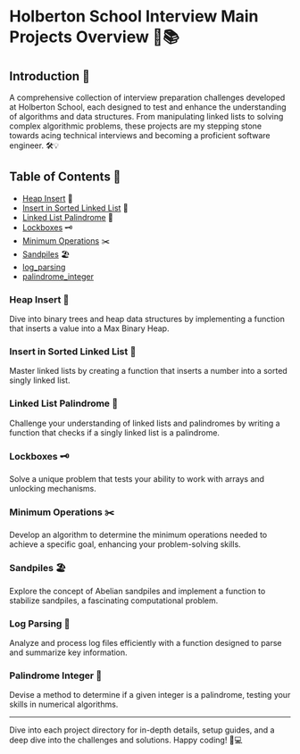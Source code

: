 # Holberton School Interview Main Projects Overview 🚀📚

## Introduction 🌟

A comprehensive collection of interview preparation challenges developed at Holberton School, each designed to test and enhance the understanding of algorithms and data structures.
From manipulating linked lists to solving complex algorithmic problems, these projects are my stepping stone towards acing technical interviews and becoming a proficient software engineer. 🛠️💡

## Table of Contents 📖

- [Heap Insert](#heap-insert) 🌲
- [Insert in Sorted Linked List](#insert-in-sorted-linked-list) 🔗
- [Linked List Palindrome](#linked-list-palindrome) 🔄
- [Lockboxes](#lockboxes) 🗝️
- [Minimum Operations](#minimum-operations) ✂️
- [Sandpiles](#sandpiles) 🏖️
- [log_parsing](#log_parsing)
- [palindrome_integer](#palingdrome_integer)

### Heap Insert 🌲

Dive into binary trees and heap data structures by implementing a function that inserts a value into a Max Binary Heap.

### Insert in Sorted Linked List 🔗

Master linked lists by creating a function that inserts a number into a sorted singly linked list.

### Linked List Palindrome 🔄

Challenge your understanding of linked lists and palindromes by writing a function that checks if a singly linked list is a palindrome.

### Lockboxes 🗝️

Solve a unique problem that tests your ability to work with arrays and unlocking mechanisms.

### Minimum Operations ✂️

Develop an algorithm to determine the minimum operations needed to achieve a specific goal, enhancing your problem-solving skills.

### Sandpiles 🏖️

Explore the concept of Abelian sandpiles and implement a function to stabilize sandpiles, a fascinating computational problem.

### Log Parsing 📜
Analyze and process log files efficiently with a function designed to parse and summarize key information.

### Palindrome Integer 🔢
Devise a method to determine if a given integer is a palindrome, testing your skills in numerical algorithms.

---

Dive into each project directory for in-depth details, setup guides, and a deep dive into the challenges and solutions. Happy coding! 🎉💻
